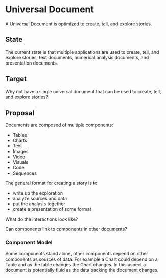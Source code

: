 # Universal Document

A Universal Document is optimized to create, tell, and explore stories.

## State

The current state is that multiple applications are used to create, tell, and explore stories, text documents, numerical analysis documents, and presentation documents.

## Target

Why not have a single universal document that can be used to create, tell, and explore stories?


## Proposal

Documents are composed of multiple components:

- Tables
- Charts
- Text
- Images
- Video
- Visuals
- Code
- Sequences

The general format for creating a story is to:

- write up the exploration
- analyze sources and data
- put the analysis together
- create a presentation of some format

What do the interactions look like?

Can components link to components in other documents?

### Component Model

Some components stand alone, other components depend on other components as sources of data. For example a Chart could depend on a Table and as the table changes the Chart changes. In this aspect a document is potentially fluid as the data backing the document changes.